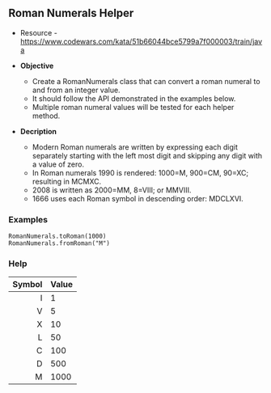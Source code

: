 ## Roman Numerals Helper
* Resource - https://www.codewars.com/kata/51b66044bce5799a7f000003/train/java
* **Objective**
    * Create a RomanNumerals class that can convert a roman numeral to and from an integer value.
    * It should follow the API demonstrated in the examples below. 
    * Multiple roman numeral values will be tested for each helper method.

* **Decription** 
    * Modern Roman numerals are written by expressing each digit separately starting with the left most digit and skipping any digit with a value of zero. 
    * In Roman numerals 1990 is rendered: 1000=M, 900=CM, 90=XC; resulting in MCMXC. 
    * 2008 is written as 2000=MM, 8=VIII; or MMVIII.
    * 1666 uses each Roman symbol in descending order: MDCLXVI.

### Examples

```
RomanNumerals.toRoman(1000) 
RomanNumerals.fromRoman("M") 
```

### Help

<table>
<thead>
<tr>
<th align="right">Symbol</th>
<th align="left">Value</th>
</tr>
</thead>
<tbody><tr>
<td align="right">I</td>
<td align="left">1</td>
</tr>
<tr>
<td align="right">V</td>
<td align="left">5</td>
</tr>
<tr>
<td align="right">X</td>
<td align="left">10</td>
</tr>
<tr>
<td align="right">L</td>
<td align="left">50</td>
</tr>
<tr>
<td align="right">C</td>
<td align="left">100</td>
</tr>
<tr>
<td align="right">D</td>
<td align="left">500</td>
</tr>
<tr>
<td align="right">M</td>
<td align="left">1000</td>
</tr>
</tbody></table>
